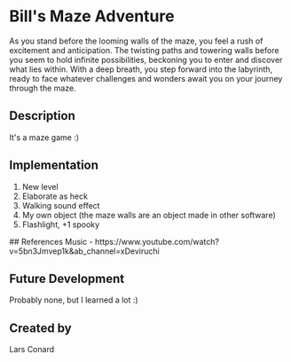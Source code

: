 # Bill's Maze Adventure
As you stand before the looming walls of the maze, you feel a rush of excitement and anticipation. The twisting paths and towering walls before you seem to hold infinite possibilities, beckoning you to enter and discover what lies within. With a deep breath, you step forward into the labyrinth, ready to face whatever challenges and wonders await you on your journey through the maze.

## Description
It's a maze game :)

## Implementation
<ol>
  <li>New level</li>
  <li>Elaborate as heck</li>
  <li>Walking sound effect</li>
  <li>My own object (the maze walls are an object made in other software)</li>
  <li>Flashlight, +1 spooky</li>
</ol>
## References
Music - https://www.youtube.com/watch?v=5bn3Jmvep1k&ab_channel=xDeviruchi

## Future Development
Probably none, but I learned a lot :)

## Created by
Lars Conard
